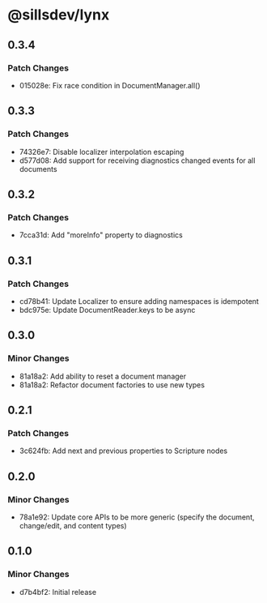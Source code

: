 # @sillsdev/lynx

## 0.3.4

### Patch Changes

- 015028e: Fix race condition in DocumentManager.all()

## 0.3.3

### Patch Changes

- 74326e7: Disable localizer interpolation escaping
- d577d08: Add support for receiving diagnostics changed events for all documents

## 0.3.2

### Patch Changes

- 7cca31d: Add "moreInfo" property to diagnostics

## 0.3.1

### Patch Changes

- cd78b41: Update Localizer to ensure adding namespaces is idempotent
- bdc975e: Update DocumentReader.keys to be async

## 0.3.0

### Minor Changes

- 81a18a2: Add ability to reset a document manager
- 81a18a2: Refactor document factories to use new types

## 0.2.1

### Patch Changes

- 3c624fb: Add next and previous properties to Scripture nodes

## 0.2.0

### Minor Changes

- 78a1e92: Update core APIs to be more generic (specify the document, change/edit, and content types)

## 0.1.0

### Minor Changes

- d7b4bf2: Initial release

